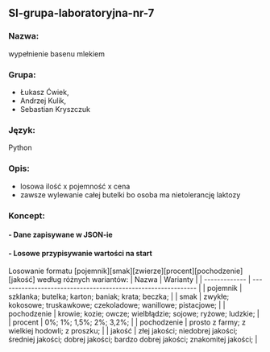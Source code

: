 ## SI-grupa-laboratoryjna-nr-7
### Nazwa:
wypełnienie basenu mlekiem
### Grupa:
 * Łukasz Ćwiek, 
 * Andrzej Kulik, 
 * Sebastian Kryszczuk
### Język:
Python

### Opis:
 - losowa ilość x pojemność x cena
 - zawsze wylewanie całej butelki bo osoba ma nietolerancję laktozy
 
### Koncept:
#### - Dane zapisywane w JSON-ie
#### - Losowe przypisywanie wartości na start
Losowanie formatu [pojemnik][smak][zwierze][procent][pochodzenie][jakość] według różnych wariantów:
| Nazwa         |                     Warianty                                  |
| ------------- | ------------------------------------------------------------- |
|  pojemnik     | szklanka; butelka; karton; baniak; krata; beczka;                   |
|  smak         | zwykłe; kokosowe; truskawkowe; czekoladowe; wanillowe; pistacjowe;  |
|  pochodzenie  | krowie; kozie; owcze; wielbłądzie; sojowe; ryżowe; ludzkie;          |
|  procent      | 0%; 1%; 1,5%; 2%; 3,2%;                                            |
|  pochodzenie  | prosto z farmy; z wielkiej hodowli; z proszku;                   |
|  jakość       | złej jakości; niedobrej jakości; średniej jakości; dobrej jakości; bardzo dobrej jakości; znakomitej jakości;  |
